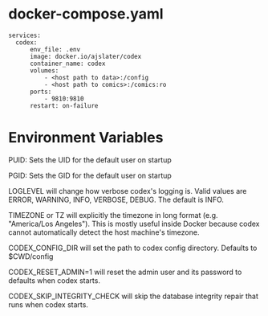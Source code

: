 # docker-compose.yaml

```
services:
  codex:
      env_file: .env
      image: docker.io/ajslater/codex
      container_name: codex
      volumes:
          - <host path to data>:/config
          - <host path to comics>:/comics:ro
      ports:
          - 9810:9810
      restart: on-failure
```
#  Environment Variables

PUID: Sets the UID for the default user on startup

PGID: Sets the GID for the default user on startup

LOGLEVEL will change how verbose codex's logging is. Valid values are ERROR, WARNING, INFO, VERBOSE, DEBUG. The default is INFO.

TIMEZONE or TZ will explicitly the timezone in long format (e.g. "America/Los Angeles"). This is mostly useful inside Docker because codex cannot automatically detect the host machine's timezone.

CODEX_CONFIG_DIR will set the path to codex config directory. Defaults to $CWD/config

CODEX_RESET_ADMIN=1 will reset the admin user and its password to defaults when codex starts.

CODEX_SKIP_INTEGRITY_CHECK will skip the database integrity repair that runs when codex starts.
